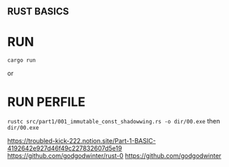 ## RUST BASICS

# RUN

``
    cargo run
``

or 
# RUN PERFILE

``
rustc src/part1/001_immutable_const_shadowwing.rs -o dir/00.exe
``
then
``
dir/00.exe
``


https://troubled-kick-222.notion.site/Part-1-BASIC-4192642e927d46f49c227832607d5e19
https://github.com/godgodwinter/rust-0
https://github.com/godgodwinter